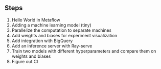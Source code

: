 ## Steps

1. Hello World in Metaflow
2. Adding a machine learning model (tiny)
3. Parallelize the computation to separate machines
4. Add weights and biases for experiment visualization
5. Add integration with BigQuery
6. Add an inference server with Ray-serve
7. Train two models with different hyperparameters and compare them on weights and biases
8. Figure out CI
